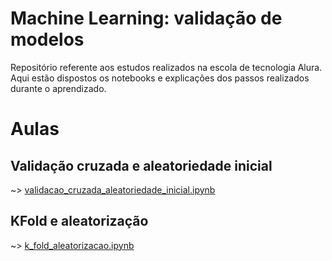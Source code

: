 # Machine Learning: validação de modelos

Repositório referente aos estudos realizados na escola de tecnologia Alura. Aqui estão dispostos os notebooks e explicações dos passos realizados durante o aprendizado.

# Aulas
## Validação cruzada e aleatoriedade inicial
~> [validacao_cruzada_aleatoriedade_inicial.ipynb](https://github.com/brunodleite/alura_machine_learning_validacao_modelos/blob/main/validacao_cruzada_aleatoriedade_inicial.ipynb)

## KFold e aleatorização
~> [k_fold_aleatorizacao.ipynb](https://github.com/brunodleite/alura_machine_learning_validacao_modelos/blob/main/k_fold_aleatorizacao.ipynb)


